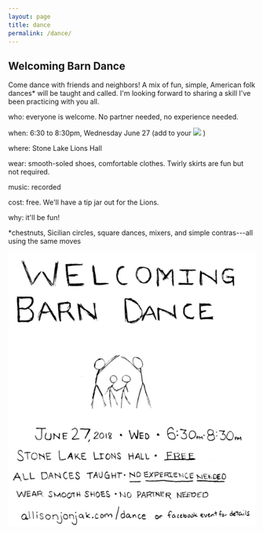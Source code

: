 ```yaml
---
layout: page
title: dance
permalink: /dance/
---
```


## Welcoming Barn Dance

Come dance with friends and neighbors! A mix of fun, simple, American folk dances* will be taught and called. I'm looking forward to sharing a skill I've been practicing with you all.

who:  everyone is welcome. No partner needed, no experience needed.

when: 6:30 to 8:30pm, Wednesday June 27 (add to your <a target="_blank" href="https://calendar.google.com/event?action=TEMPLATE&amp;tmeid=NzI5ZDlhNTk4b2NzbTJkcDhlZHZ2NDU2dDQgYWxsaXNvbmpvbmpha0Bt&amp;tmsrc=allisonjonjak%40gmail.com"><img border="0" src="https://www.google.com/calendar/images/ext/gc_button1_en.gif"></a> )

where: Stone Lake Lions Hall

wear: smooth-soled shoes, comfortable clothes. Twirly skirts are fun but not required.

music: recorded

cost: free. We'll have a tip jar out for the Lions.

why: it'll be fun!

*chestnuts, Sicilian circles, square dances, mixers, and simple contras---all using the same moves

[![poster](img/dancewart.png)](https://www.facebook.com/events/341077773084961/)
